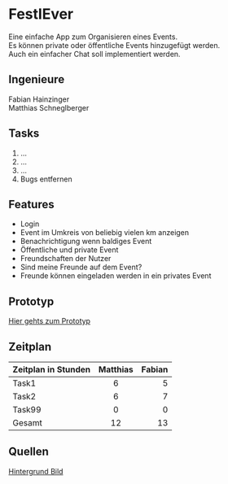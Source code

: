 # FestlEver

Eine einfache App zum Organisieren eines Events.\
Es können private oder öffentliche Events hinzugefügt werden.\
Auch ein einfacher Chat soll implementiert werden.



## Ingenieure
Fabian Hainzinger\
Matthias Schneglberger

## Tasks

1. ...
2. ...
3. ...
999. Bugs entfernen

## Features

- Login
- Event im Umkreis von beliebig vielen km anzeigen
- Benachrichtigung wenn baldiges Event
- Öffentliche und private Event
- Freundschaften der Nutzer
- Sind meine Freunde auf dem Event?
- Freunde können eingeladen werden in ein privates Event

## Prototyp

[Hier gehts zum Prototyp](https://www.figma.com/proto/ABjHHfjzEUVkUXCl7B2lnN/FestlEver?node-id=7%3A32&scaling=scale-down)

## Zeitplan

| Zeitplan in Stunden | Matthias | Fabian |
| :---         |     :---:      |          ---: |
| Task1   | 6     | 5    |
| Task2     | 6       | 7      |
| Task99     | 0       | 0      |
| Gesamt     | 12       | 13      |25|





## Quellen
 [Hintergrund Bild](https://www.pikrepo.com/fcnxs/festival-hands-up-people-partying)
